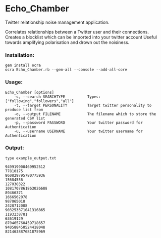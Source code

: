 # Echo_Chamber
Twitter relationship noise management application.

Correlates relationships between a Twitter user and their connections. 
Creates a blocklist which can be imported into your twitter account 
Useful towards amplifying polarisation and drown out the noisiness.

### Installation:
```
gem install ocra
ocra Echo_Chamber.rb --gem-all --console --add-all-core
```
### Usage:
```
Echo_Chamber [options]
    -s, --search SEARCHTYPE          Types: ["following","followers","all"]
    -t, --target PERSONALITY         Target twitter personality to produce list from
    -o, --output FILENAME            The filename which to store the generated CSV list
    -p, --password PASSWORD          Your twitter password for Authentication
    -u, --username USERNAME          Your twitter username for Authentication
```

### Output:
```
type example_output.txt

949919900469952512
77810175
860829795780775936
15684556
127038322
1081707861863026688
89466371
1666562078
987065018
2428712008
903253371041316865
1193238781
63619129
870465760459718657
940588450524418048
821463887681875969

```
